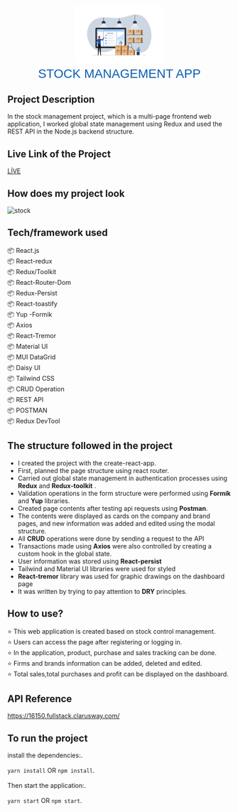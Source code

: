 <p align="center" style="color: #0B60B0; font-size: 28px; font-family: 'Arial', sans-serif;">
  <img src='./loginimage.png' alt='Stock Image' width='200px'>
  <br>
  STOCK MANAGEMENT APP
</p>


## Project Description

In the stock management project, which is a multi-page frontend web application, I worked global state management using Redux and used the REST API in the Node.js backend structure.

##  Live Link of the Project
[LİVE](https://stock-app-zlhshn.vercel.app/)

## How does my project look
![stock](stock.gif)

## Tech/framework used
📦 React.js <br>
📦 React-redux <br>
📦 Redux/Toolkit <br>
📦 React-Router-Dom <br>
📦 Redux-Persist <br>
📦 React-toastify <br>
📦 Yup -Formik <br>
📦 Axios <br>
📦 React-Tremor <br>
📦 Material UI <br>
📦 MUI DataGrid <br>
📦 Daisy UI <br>
📦 Tailwind CSS <br>
📦 CRUD Operation <br>
📦 REST API <br>
📦 POSTMAN <br>
📦 Redux DevTool <br>



## The structure followed in the project

- I created the project with the create-react-app.
- First, planned the page structure using react router.
- Carried out global state management in authentication processes using **Redux** and **Redux-toolkit** .
- Validation operations in the form structure were performed using **Formik** and **Yup** libraries.
- Created page contents after testing api requests using **Postman**.
- The contents were displayed as cards on the company and brand pages, and new information was added and edited using the modal structure.
- All **CRUD** operations were done by sending a request to the API
- Transactions made using **Axios** were also controlled by creating a custom hook in the global state.
- User information was stored using **React-persist**
- Tailwind and Material UI libraries were used for styled
- **React-tremor** library was used for graphic drawings on the dashboard page
- It was written by trying to pay attention to **DRY** principles.


## How to use?
⭐ This web application is created based on stock control management.<br>
⭐ Users can access the page after registering or logging in.<br>
⭐ In the application, product, purchase and sales tracking can be done.<br>
⭐ Firms and brands information can be added, deleted and edited.<br>
⭐ Total sales,total purchases  and profit can be displayed on the dashboard.<br>

## API Reference
  https://16150.fullstack.clarusway.com/

## To run the project
 install the dependencies:.<br><br>
 `yarn install` OR `npm install`.<br><br>
 Then start the application:.<br><br>
`yarn start` OR `npm start`.<br><br>
  
